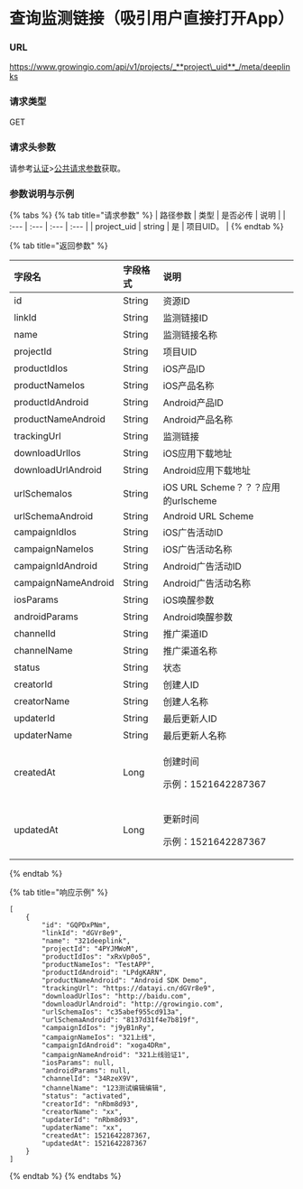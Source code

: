 # 查询监测链接（吸引用户直接打开App）

### URL

https://www.growingio.com/api/v1/projects/_**project\_uid**_/meta/deeplinks

### 请求类型

GET

### 请求头参数

请参考[认证](../../authenticate/)&gt;[公共请求参数](../../authenticate/head-parameter.md)获取。

### 参数说明与示例

{% tabs %}
{% tab title="请求参数" %}
| 路径参数 | 类型 | 是否必传 | 说明 |
| :--- | :--- | :--- | :--- |
| project\_uid | string | 是 | 项目UID。 |
{% endtab %}

{% tab title="返回参数" %}


<table>
  <thead>
    <tr>
      <th style="text-align:left">&#x5B57;&#x6BB5;&#x540D;</th>
      <th style="text-align:left">&#x5B57;&#x6BB5;&#x683C;&#x5F0F;</th>
      <th style="text-align:left">&#x8BF4;&#x660E;</th>
    </tr>
  </thead>
  <tbody>
    <tr>
      <td style="text-align:left">id</td>
      <td style="text-align:left">String</td>
      <td style="text-align:left">&#x8D44;&#x6E90;ID</td>
    </tr>
    <tr>
      <td style="text-align:left">linkId</td>
      <td style="text-align:left">String</td>
      <td style="text-align:left">&#x76D1;&#x6D4B;&#x94FE;&#x63A5;ID</td>
    </tr>
    <tr>
      <td style="text-align:left">name</td>
      <td style="text-align:left">String</td>
      <td style="text-align:left">&#x76D1;&#x6D4B;&#x94FE;&#x63A5;&#x540D;&#x79F0;</td>
    </tr>
    <tr>
      <td style="text-align:left">projectId</td>
      <td style="text-align:left">String</td>
      <td style="text-align:left">&#x9879;&#x76EE;UID</td>
    </tr>
    <tr>
      <td style="text-align:left">productIdIos</td>
      <td style="text-align:left">String</td>
      <td style="text-align:left">iOS&#x4EA7;&#x54C1;ID</td>
    </tr>
    <tr>
      <td style="text-align:left">productNameIos</td>
      <td style="text-align:left">String</td>
      <td style="text-align:left">iOS&#x4EA7;&#x54C1;&#x540D;&#x79F0;</td>
    </tr>
    <tr>
      <td style="text-align:left">productIdAndroid</td>
      <td style="text-align:left">String</td>
      <td style="text-align:left">Android&#x4EA7;&#x54C1;ID</td>
    </tr>
    <tr>
      <td style="text-align:left">productNameAndroid</td>
      <td style="text-align:left">String</td>
      <td style="text-align:left">Android&#x4EA7;&#x54C1;&#x540D;&#x79F0;</td>
    </tr>
    <tr>
      <td style="text-align:left">trackingUrl</td>
      <td style="text-align:left">String</td>
      <td style="text-align:left">&#x76D1;&#x6D4B;&#x94FE;&#x63A5;</td>
    </tr>
    <tr>
      <td style="text-align:left">downloadUrlIos</td>
      <td style="text-align:left">String</td>
      <td style="text-align:left">iOS&#x5E94;&#x7528;&#x4E0B;&#x8F7D;&#x5730;&#x5740;</td>
    </tr>
    <tr>
      <td style="text-align:left">downloadUrlAndroid</td>
      <td style="text-align:left">String</td>
      <td style="text-align:left">Android&#x5E94;&#x7528;&#x4E0B;&#x8F7D;&#x5730;&#x5740;</td>
    </tr>
    <tr>
      <td style="text-align:left">urlSchemaIos</td>
      <td style="text-align:left">String</td>
      <td style="text-align:left">iOS URL Scheme&#xFF1F;&#xFF1F;&#xFF1F;&#x5E94;&#x7528;&#x7684;urlscheme</td>
    </tr>
    <tr>
      <td style="text-align:left">urlSchemaAndroid</td>
      <td style="text-align:left">String</td>
      <td style="text-align:left">Android URL Scheme</td>
    </tr>
    <tr>
      <td style="text-align:left">campaignIdIos</td>
      <td style="text-align:left">String</td>
      <td style="text-align:left">iOS&#x5E7F;&#x544A;&#x6D3B;&#x52A8;ID</td>
    </tr>
    <tr>
      <td style="text-align:left">campaignNameIos</td>
      <td style="text-align:left">String</td>
      <td style="text-align:left">iOS&#x5E7F;&#x544A;&#x6D3B;&#x52A8;&#x540D;&#x79F0;</td>
    </tr>
    <tr>
      <td style="text-align:left">campaignIdAndroid</td>
      <td style="text-align:left">String</td>
      <td style="text-align:left">Android&#x5E7F;&#x544A;&#x6D3B;&#x52A8;ID</td>
    </tr>
    <tr>
      <td style="text-align:left">campaignNameAndroid</td>
      <td style="text-align:left">String</td>
      <td style="text-align:left">Android&#x5E7F;&#x544A;&#x6D3B;&#x52A8;&#x540D;&#x79F0;</td>
    </tr>
    <tr>
      <td style="text-align:left">iosParams</td>
      <td style="text-align:left">String</td>
      <td style="text-align:left">iOS&#x5524;&#x9192;&#x53C2;&#x6570;</td>
    </tr>
    <tr>
      <td style="text-align:left">androidParams</td>
      <td style="text-align:left">String</td>
      <td style="text-align:left">Android&#x5524;&#x9192;&#x53C2;&#x6570;</td>
    </tr>
    <tr>
      <td style="text-align:left">channelId</td>
      <td style="text-align:left">String</td>
      <td style="text-align:left">&#x63A8;&#x5E7F;&#x6E20;&#x9053;ID</td>
    </tr>
    <tr>
      <td style="text-align:left">channelName</td>
      <td style="text-align:left">String</td>
      <td style="text-align:left">&#x63A8;&#x5E7F;&#x6E20;&#x9053;&#x540D;&#x79F0;</td>
    </tr>
    <tr>
      <td style="text-align:left">status</td>
      <td style="text-align:left">String</td>
      <td style="text-align:left">&#x72B6;&#x6001;</td>
    </tr>
    <tr>
      <td style="text-align:left">creatorId</td>
      <td style="text-align:left">String</td>
      <td style="text-align:left">&#x521B;&#x5EFA;&#x4EBA;ID</td>
    </tr>
    <tr>
      <td style="text-align:left">creatorName</td>
      <td style="text-align:left">String</td>
      <td style="text-align:left">&#x521B;&#x5EFA;&#x4EBA;&#x540D;&#x79F0;</td>
    </tr>
    <tr>
      <td style="text-align:left">updaterId</td>
      <td style="text-align:left">String</td>
      <td style="text-align:left">&#x6700;&#x540E;&#x66F4;&#x65B0;&#x4EBA;ID</td>
    </tr>
    <tr>
      <td style="text-align:left">updaterName</td>
      <td style="text-align:left">String</td>
      <td style="text-align:left">&#x6700;&#x540E;&#x66F4;&#x65B0;&#x4EBA;&#x540D;&#x79F0;</td>
    </tr>
    <tr>
      <td style="text-align:left">createdAt</td>
      <td style="text-align:left">Long</td>
      <td style="text-align:left">
        <p>&#x521B;&#x5EFA;&#x65F6;&#x95F4;</p>
        <p>&#x793A;&#x4F8B;&#xFF1A;1521642287367</p>
      </td>
    </tr>
    <tr>
      <td style="text-align:left">updatedAt</td>
      <td style="text-align:left">Long</td>
      <td style="text-align:left">
        <p>&#x66F4;&#x65B0;&#x65F6;&#x95F4;</p>
        <p>&#x793A;&#x4F8B;&#xFF1A;1521642287367</p>
      </td>
    </tr>
  </tbody>
</table>
{% endtab %}

{% tab title="响应示例" %}
```text
[
    {
        "id": "GQPDxPNm",
        "linkId": "dGVr8e9",
        "name": "321deeplink",
        "projectId": "4PYJMWoM",
        "productIdIos": "xRxVp0o5",
        "productNameIos": "TestAPP",
        "productIdAndroid": "LPdgKARN",
        "productNameAndroid": "Android SDK Demo",
        "trackingUrl": "https://datayi.cn/dGVr8e9",
        "downloadUrlIos": "http://baidu.com",
        "downloadUrlAndroid": "http://growingio.com",
        "urlSchemaIos": "c35abef955cd913a",
        "urlSchemaAndroid": "8137d31f4e7b819f",
        "campaignIdIos": "j9yB1nRy",
        "campaignNameIos": "321上线",
        "campaignIdAndroid": "xoga4DRm",
        "campaignNameAndroid": "321上线验证1",
        "iosParams": null,
        "androidParams": null,
        "channelId": "34RzeX9V",
        "channelName": "123测试编辑编辑",
        "status": "activated",
        "creatorId": "nRbm8d93",
        "creatorName": "xx",
        "updaterId": "nRbm8d93",
        "updaterName": "xx",
        "createdAt": 1521642287367,
        "updatedAt": 1521642287367
    }
]
```
{% endtab %}
{% endtabs %}

